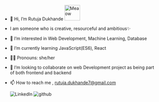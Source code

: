 - 👋 Hi, I’m Rutuja Dukhande <img src="https://i.imgur.com/veZrcC7.gif" alt="Meaow" width="50" />
- I am someone who is creative, resourceful and ambitious✨
- 👀 I’m interested in Web Development, Machine Learning, Database 
- 🌱 I’m currently learning JavaScript(ES6), React
- 👨‍💻 Pronouns: she/her
- 💞️ I’m looking to collaborate on web Development project as being part of both frontend and backend
- 📫 How to reach me , rutuja.dukhande7@gmail.com

  ![LinkedIn](https://img.shields.io/badge/LinkedIn-#0A66C2?style=for-the-badge&logo=LinkedIn>&logoColor=#0A66C2)
  ![github](https://img.shields.io/badge/GitHub-000000?style=for-the-badge&logo=GitHub&logoColor=white)



<!---
Rutuja177/Rutuja177 is a ✨ special ✨ repository because its `README.md` (this file) appears on your GitHub profile.
You can click the Preview link to take a look at your changes.
--->
